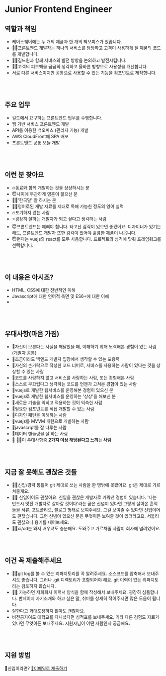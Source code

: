 # Junior Frontend Engineer

## 역할과 책임

* 케어스퀘어에는 두 개의 제품과 한 개의 백오피스가 있습니다.
* 👨‍🏫프론트엔드 개발자는 하나의 서비스를 담당하고 고객이 사용하게 될 제품의 코드를 개발합니다.
* 👨‍🏫길드원과 함께 서비스의 발전 방향을 논의하고 발전시킵니다.
* 👨‍🏫고객의 피드백을 곰곰히 생각하고 올바른 방향으로 사용성을 개선합니다.
* 서로 다른 서비스이지만 공통으로 사용할 수 있는 기능을 컴포넌트로 제작합니다.

<br /><br />

## 주요 업무
* 길드에서 요구하는 프론트엔드 업무를 수행합니다. 
* 웹 기반 서비스 프론트엔드 개발
* API를 이용한 백오피스 (관리자 기능) 개발
* AWS CloudFront에 SPA 배포
* 프론트엔드 공통 모듈 개발

<br /><br />

## 이런 분 찾아요 

* 🔥동료와 함께 개발하는 것을 상상하시는 분
* 😇나이에 무관하게 영혼이 젊으신 분
* 🙆‍♂️'한국말' 잘 하시는 분
* 🙆‍♂️영어로된 개발 자료를 제대로 독해 가능한 정도의 영어 실력
* 🔥포기하지 않는 사람
* ⭐굉장히 잘하는 개발자가 되고 싶다고 생각하는 사람
* 😇프론트엔드는 예뻐야 합니다. 타고난 감각이 있으면 좋겠어요. 디자이너가 있기는 해도, 프론트엔드 개발자 또한 감각이 있어야 훌륭한 제품이 나옵니다.
* 😇현재는 vuejs와 react를 모두 사용합니다. 프로젝트의 성격에 맞춰 프레임워크를 선택합니다.

<br /><br />

## 이 내용은 아시죠?
* HTML, CSS에 대한 전반적인 이해
* Javascript에 대한 언어적 측면 및 ES6+에 대한 이해
* 

<br /><br />

## 우대사항(마음 가짐)

* 🥰자신이 모른다는 사실을 깨달았을 때, 이해하기 위해 노력해본 경험이 있는 사람(개발자 공통)
* 🥰조금이라도 백엔드 개발자 입장에서 생각할 수 있는 포용력
* 🥰자신의 손가락으로 작성한 코드 너머로, 서비스를 사용하는 사람이 있다는 것을 상상할 수 있는 사람
* 🥰코드를 사랑하지 않고 서비스를 사랑하는 사람, 또는 경험해본 사람
* 👻스스로 부끄럽다고 생각하는 코드를 언젠가 고쳐본 경험이 있는 사람
* 🧙vuejs로 개발한 웹서비스를 운영해본 경험이 있으신 분
* 🧙vuejs로 개발한 웹서비스를 운영하는 '상상'을 해보신 분
* 🧙새로운 기술을 익히고 적용하는 것이 익숙한 사람
* 🧙필요한 컴포넌트를 직접 개발할 수 있는 사람
* 🧙디자인 패턴을 이해하는 사람
* 🧙vuejs를 MVVM 패턴으로 개발하는 사람
* 🧙javascript를 잘 다루는 사람
* 🧙데이터 핸들링을 잘 하는 사람
* 🙋 🙋‍♂️이 우대사항중 <b>2가지 이상 해당된다고 느끼는 사람</b>


<br /><br />
## 지금 잘 못해도 괜찮은 것들 

* 👨‍💻신입/경력 통틀어 git 제대로 쓰는 사람을 한 명밖에 못봤어요. git은 제대로 가르쳐줄게요.
* 👨‍💻 신입이어도 괜찮아요. 신입을 괜찮은 개발자로 키워낸 경험이 있습니다. '나는 반드시 멋진 개발자로 살아갈 것이다'라는 굳은 신념이 있다면 그렇게 살아온 흔적들을 서류, 포트폴리오, 블로그 형태로 보여주세요. 그걸 보여줄 수 있다면 신입이어도 괜찮습니다. 그런 신념이 있으신 분은 무엇이든 보여줄 것이 있더라고요. 서툴러도 괜찮으니 용기를 내어보세요.
* 👨‍💻ci/cd는 와서 배우셔도 충분해요. 도와주고 가르쳐줄 사람이 회사에 널려있어요.


<br /><br />
## 이건 꼭 제출해주세요
* 🧚‍♀️git log를 볼 수 있는 리파지토리를 꼭 알려주세요. 소스코드를 압축해서 보내주셔도 좋습니다. 그러나 .git 디렉토리가 포함되어야 해요. git 이력이 없는 리파지토리는 검토하지 않습니다.
* 🧚‍♀️ 가능하면 저희회사 이력서 양식을 함께 작성해서 보내주세요. 굉장히 심플합니다. 반페이지 자기소개와 하고 싶은 말, 취미를 상세히 적어주시면 많은 도움이 됩니다.
* 잘한다고 과대포장하지 않아도 괜찮아요.
* 비전공자여도 대학교를 다니셨다면 성적표를 보내주세요. 기타 다른 경험도 자료가 있다면 무엇이든 보내주세요. 지원자님이 어떤 사람인지 궁금해요.

<br /><br />
## 지원 방법

🚸신입이라면? [📧이메일로 제출하기](../apply/junior.md)